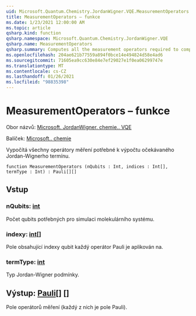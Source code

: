 ```yaml
---
uid: Microsoft.Quantum.Chemistry.JordanWigner.VQE.MeasurementOperators
title: MeasurementOperators – funkce
ms.date: 1/23/2021 12:00:00 AM
ms.topic: article
qsharp.kind: function
qsharp.namespace: Microsoft.Quantum.Chemistry.JordanWigner.VQE
qsharp.name: MeasurementOperators
qsharp.summary: Computes all the measurement operators required to compute the expectation of a Jordan-Wigner term.
ms.openlocfilehash: 204ae621b77559a894f0bce14e494824d58e4ad6
ms.sourcegitcommit: 71605ea9cc630e84e7ef29027e1f0ea06299747e
ms.translationtype: MT
ms.contentlocale: cs-CZ
ms.lasthandoff: 01/26/2021
ms.locfileid: "98835398"
---
```

# <a name="measurementoperators-function"></a>MeasurementOperators – funkce

Obor názvů: [Microsoft. JordanWigner. chemie.. VQE](xref:Microsoft.Quantum.Chemistry.JordanWigner.VQE)

Balíček: [Microsoft.. chemie](https://nuget.org/packages/Microsoft.Quantum.Chemistry)


Vypočítá všechny operátory měření potřebné k výpočtu očekávaného Jordan-Wignerho termínu.

```qsharp
function MeasurementOperators (nQubits : Int, indices : Int[], termType : Int) : Pauli[][]
```


## <a name="input"></a>Vstup

### <a name="nqubits--int"></a>nQubits: [int](xref:microsoft.quantum.lang-ref.int)

Počet qubits potřebných pro simulaci molekulárního systému.


### <a name="indices--int"></a>indexy: [int](xref:microsoft.quantum.lang-ref.int)[]

Pole obsahující indexy qubit každý operátor Pauli je aplikován na.


### <a name="termtype--int"></a>termType: [int](xref:microsoft.quantum.lang-ref.int)

Typ Jordan-Wigner podmínky.



## <a name="output--pauli"></a>Výstup: [Pauli](xref:microsoft.quantum.lang-ref.pauli)[] []

Pole operátorů měření (každý z nich je pole Pauli).